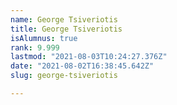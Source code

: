 ```yaml
---
name: George Tsiveriotis
title: George Tsiveriotis
isAlumnus: true
rank: 9.999
lastmod: "2021-08-03T10:24:27.376Z"
date: "2021-08-02T16:38:45.642Z"
slug: george-tsiveriotis

---
```

